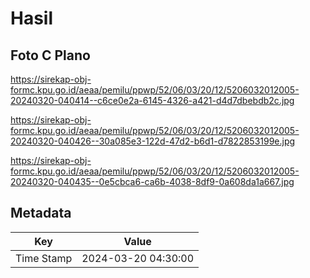 # Hasil

## Foto C Plano

https://sirekap-obj-formc.kpu.go.id/aeaa/pemilu/ppwp/52/06/03/20/12/5206032012005-20240320-040414--c6ce0e2a-6145-4326-a421-d4d7dbebdb2c.jpg

https://sirekap-obj-formc.kpu.go.id/aeaa/pemilu/ppwp/52/06/03/20/12/5206032012005-20240320-040426--30a085e3-122d-47d2-b6d1-d7822853199e.jpg

https://sirekap-obj-formc.kpu.go.id/aeaa/pemilu/ppwp/52/06/03/20/12/5206032012005-20240320-040435--0e5cbca6-ca6b-4038-8df9-0a608da1a667.jpg


## Metadata

| Key        | Value               |
| ---------- | ------------------- |
| Time Stamp | 2024-03-20 04:30:00 |




